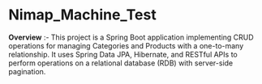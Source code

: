 # Nimap_Machine_Test
**Overview** :-
This project is a Spring Boot application implementing CRUD operations for managing Categories and Products with a one-to-many relationship. It uses Spring Data JPA, Hibernate, and RESTful APIs to perform operations on a relational database (RDB) with server-side pagination.
